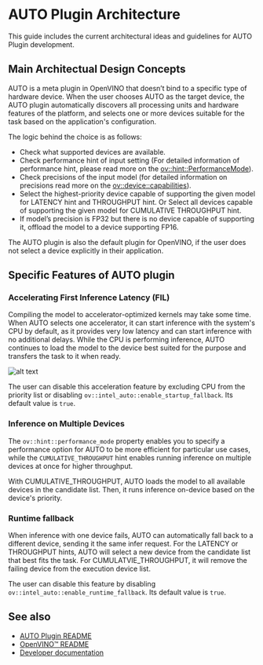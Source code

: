# AUTO Plugin Architecture

This guide includes the current architectural ideas and guidelines for AUTO Plugin development.

## Main Architectual Design Concepts

AUTO is a meta plugin in OpenVINO that doesn’t bind to a specific type of hardware device. When the user chooses AUTO as the target device, the AUTO plugin automatically discovers all processing units and hardware features of the platform, and selects one or more devices suitable for the task based on the application's configuration.

The logic behind the choice is as follows:
* Check what supported devices are available.
* Check performance hint of input setting (For detailed information of performance hint, please read more on the [ov::hint::PerformanceMode](https://docs.openvino.ai/2023.2/openvino_docs_OV_UG_Performance_Hints.html)).
* Check precisions of the input model (for detailed information on precisions read more on the [ov::device::capabilities](https://docs.openvino.ai/2023.2/namespaceov_1_1device_1_1capability.html)).
* Select the highest-priority device capable of supporting the given model for LATENCY hint and THROUGHPUT hint. Or Select all devices capable of supporting the given model for CUMULATIVE THROUGHPUT hint.
* If model’s precision is FP32 but there is no device capable of supporting it, offload the model to a device supporting FP16.

The AUTO plugin is also the default plugin for OpenVINO, if the user does not select a device explicitly in their application.

## Specific Features of AUTO plugin

### Accelerating First Inference Latency (FIL)

Compiling the model to accelerator-optimized kernels may take some time. When AUTO selects one accelerator, it can start inference with the system's CPU by default, as it provides very low latency and can start inference with no additional delays. While the CPU is performing inference, AUTO continues to load the model to the device best suited for the purpose and transfers the task to it when ready. 

![alt text](https://docs.openvino.ai/2023.2/_images/autoplugin_accelerate.svg "AUTO cuts first inference latency (FIL) by running inference on the CPU until the GPU is ready")

The user can disable this acceleration feature by excluding CPU from the priority list or disabling `ov::intel_auto::enable_startup_fallback`. Its default value is `true`.

### Inference on Multiple Devices

The `ov::hint::performance_mode` property enables you to specify a performance option for AUTO to be more efficient for particular use cases, while the `CUMULATIVE_THROUGHPUT` hint enables running inference on multiple devices at once for higher throughput.

With CUMULATIVE_THROUGHPUT, AUTO loads the model to all available devices in the candidate list. Then, it runs inference on-device based on the device's priority.

### Runtime fallback

When inference with one device fails, AUTO can automatically fall back to a different device, sending it the same infer request. For the LATENCY or THROUGHPUT hints, AUTO will select a new device from the candidate list that best fits the task. For CUMULATVIE_THROUGHPUT, it will remove the failing device from the execution device list.

The user can disable this feature by disabling `ov::intel_auto::enable_runtime_fallback`. Its default value is `true`.

## See also
 * [AUTO Plugin README](../README.md)
 * [OpenVINO™ README](../../../../README.md)
 * [Developer documentation](../../../../docs/dev/index.md)